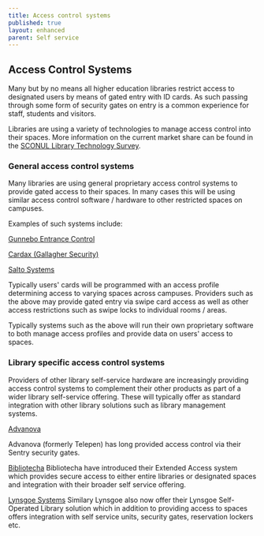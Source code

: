 ```yaml
---
title: Access control systems
published: true
layout: enhanced
parent: Self service
---
```

## Access Control Systems

Many but by no means all higher education libraries restrict access to designated users by means of gated entry with ID cards. As such passing through some form of security gates on entry is a common experience for staff, students and visitors.

Libraries are using a variety of technologies to manage access control into their spaces. More information on the current market share can be found in the [SCONUL Library Technology Survey](https://www.sconul.ac.uk/services-for-members/technology-survey/).

### General access control systems

Many libraries are using general proprietary access control systems to provide gated access to their spaces. In many cases this will be using similar access control software / hardware to other restricted spaces on campuses.

Examples of such systems include:

[Gunnebo Entrance Control](https://www.gunneboentrancecontrol.com/en_us/products/)

[Cardax (Gallagher Security)](https://products.security.gallagher.com/security/global/en/)

[Salto Systems](https://saltosystems.com/en-gb/)

Typically users' cards will be programmed with an access profile determining access to varying spaces across campuses. Providers such as the above may provide gated entry via swipe card access as well as other access restrictions such as swipe locks to individual rooms / areas.

Typically systems such as the above will run their own proprietary software to both manage access profiles and provide data on users' access to spaces.

### Library specific access control systems

Providers of other library self-service hardware are increasingly providing access control systems to complement their other products as part of a wider library self-service offering. These will typically offer as standard integration with other library solutions such as library management systems.

[Advanova ](https://advanova.co.uk/products/access-control/)

[](https://advanova.co.uk/products/access-control/)Advanova (formerly Telepen) has long provided access control via their Sentry security gates.

[Bibliotecha](https://www.bibliotheca.com/en-gb/solutions/extended-access/)[](https://www.bibliotheca.com/en-gb/solutions/extended-access/)
Bibliotecha have introduced their Extended Access system which provides secure access to either entire libraries or designated spaces and integration with their broader self service offering.

[Lynsgoe Systems](https://lyngsoesystems.com/library/self-service-equipment/self-operated-library)
Similary Lynsgoe also now offer their Lynsgoe Self-Operated Library solution which in addition to providing access to spaces offers integration with self service units, security gates, reservation lockers etc.
[](https://saltosystems.com/en-gb/)[](https://saltosystems.com/en-gb/)
